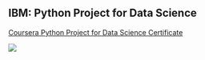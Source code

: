 ## IBM: Python Project for Data Science  



[Coursera Python Project for Data Science Certificate ](https://www.coursera.org/account/accomplishments/verify/5GDCTQW6EW7K)

<img align="center"  src="https://user-images.githubusercontent.com/20420538/126309913-901fa42b-8260-40ca-9cee-ccbda952a5b4.png">
